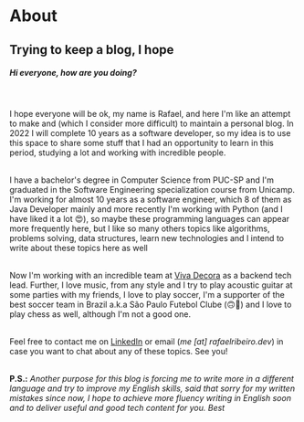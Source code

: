 # About


## Trying to keep a blog, I hope

##### Hi everyone, how are you doing?

<br/>

I hope everyone will be ok, my name is Rafael, and here I'm like an attempt to make 
and (which I consider more difficult) to maintain a personal blog. In 2022 I will complete 10 years as a 
software developer, so my idea is to use this space to share some stuff that I had an opportunity to learn in this 
period, studying a lot and working with incredible people.
<br/><br/>

I have a bachelor's degree in Computer Science from PUC-SP and I'm graduated in the Software Engineering specialization
course from Unicamp. I'm working for almost 10 years as a software engineer, which 8 of them as Java Developer mainly 
and more recently I'm working with Python (and I have liked it a lot 😍), so maybe these programming languages can
appear more frequently here, but I like so many others topics like algorithms, problems solving, data structures, 
learn new technologies and I intend to write about these topics here as well
<br/><br/>

Now I'm working with an incredible team at [Viva Decora](https://github.com/vivadecora) as a backend tech lead. Further, I love music, from any style and
I try to play acoustic guitar at some parties with my friends, I love to play soccer, I'm a supporter of the best soccer
team in Brazil a.k.a São Paulo Futebol Clube (🙃🤡) and I love to play chess as well, although I'm not a good one.
<br/><br/>

Feel free to contact me on [LinkedIn](https://www.linkedin.com/in/rafaelribeir0/) or email (_me [at]
rafaelribeiro.dev_) in case you want to chat about any of these topics. See you!
<br/><br/>

**P.S.:** _Another purpose for this blog is forcing me to write more in a different language and try to improve my 
English skills, said that sorry for my written mistakes since now, I hope to achieve more fluency writing in English 
soon and to deliver useful and good tech content for you. Best_


